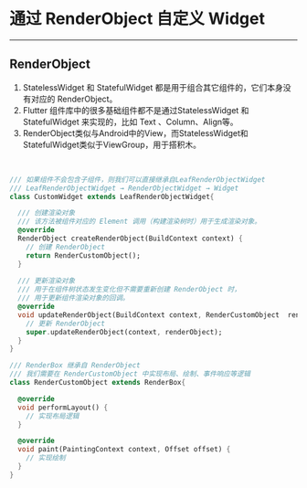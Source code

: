 # 通过 RenderObject 自定义 Widget
***

## RenderObject 
1. StatelessWidget 和 StatefulWidget 都是用于组合其它组件的，它们本身没有对应的 RenderObject。
2. Flutter 组件库中的很多基础组件都不是通过StatelessWidget 和 StatefulWidget 来实现的，比如 Text 、Column、Align等。
3. RenderObject类似与Android中的View，而StatelessWidget和StatefulWidget类似于ViewGroup，用于搭积木。

<br>

``` dart
/// 如果组件不会包含子组件，则我们可以直接继承自LeafRenderObjectWidget 
/// LeafRenderObjectWidget → RenderObjectWidget → Widget 
class CustomWidget extends LeafRenderObjectWidget{

  /// 创建渲染对象
  /// 该方法被组件对应的 Element 调用（构建渲染树时）用于生成渲染对象。
  @override
  RenderObject createRenderObject(BuildContext context) {
    // 创建 RenderObject
    return RenderCustomObject();
  }
  
  /// 更新渲染对象
  /// 用于在组件树状态发生变化但不需要重新创建 RenderObject 时，
  /// 用于更新组件渲染对象的回调。
  @override
  void updateRenderObject(BuildContext context, RenderCustomObject  renderObject) {
    // 更新 RenderObject
    super.updateRenderObject(context, renderObject);
  }
}

/// RenderBox 继承自 RenderObject
/// 我们需要在 RenderCustomObject 中实现布局、绘制、事件响应等逻辑
class RenderCustomObject extends RenderBox{

  @override
  void performLayout() {
    // 实现布局逻辑
  }

  @override
  void paint(PaintingContext context, Offset offset) {
    // 实现绘制
  }
}
```